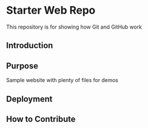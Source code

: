 # Starter Web Repo

This repository is for showing how Git and GitHub work

## Introduction

## Purpose

Sample website with plenty of files for demos

## Deployment 

## How to Contribute